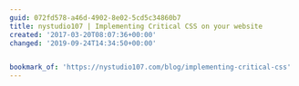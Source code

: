```yaml
---
guid: 072fd578-a46d-4902-8e02-5cd5c34860b7
title: nystudio107 | Implementing Critical CSS on your website
created: '2017-03-20T08:07:36+00:00'
changed: '2019-09-24T14:34:50+00:00'


bookmark_of: 'https://nystudio107.com/blog/implementing-critical-css'
---
```




